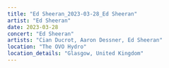 ```yaml
---
title: "Ed Sheeran_2023-03-28_Ed Sheeran"
artist: "Ed Sheeran"
date: 2023-03-28
concert: "Ed Sheeran"
artists: "Cian Ducrot, Aaron Dessner, Ed Sheeran"
location: "The OVO Hydro"
location_details: "Glasgow, United Kingdom"
---
```

